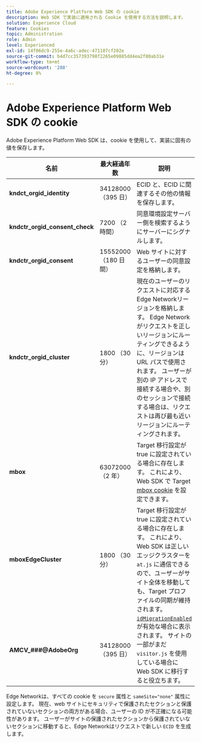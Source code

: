 ```yaml
---
title: Adobe Experience Platform Web SDK の cookie
description: Web SDK で実装に適用される Cookie を使用する方法を説明します。
solution: Experience Cloud
feature: Cookies
topic: Administration
role: Admin
level: Experienced
exl-id: 14f06dc9-255e-4a6c-adec-471107cf202e
source-git-commit: b4d7cc357393798f2265e09885dd4ea2f80ab31e
workflow-type: tm+mt
source-wordcount: '288'
ht-degree: 0%

---
```


# Adobe Experience Platform Web SDK の cookie

Adobe Experience Platform Web SDK は、cookie を使用して、実装に固有の値を保存します。

| 名前 | 最大経過年数 | 説明 |
|---|---|---|
| **kndct_orgid_identity** | 34128000 （395 日） | ECID と、ECID に関連するその他の情報を保存します。 |
| **kndctr_orgid_consent_check** | 7200 （2 時間） | 同意環境設定サーバー側を検索するようにサーバーにシグナルします。 |
| **kndctr_orgid_consent** | 15552000 （180 日間） | Web サイトに対するユーザーの同意設定を格納します。 |
| **kndctr_orgid_cluster** | 1800 （30 分） | 現在のユーザーのリクエストに対応するEdge Networkリージョンを格納します。 Edge Networkがリクエストを正しいリージョンにルーティングできるように、リージョンは URL パスで使用されます。 ユーザーが別の IP アドレスで接続する場合や、別のセッションで接続する場合は、リクエストは再び最も近いリージョンにルーティングされます。 |
| **mbox** | 63072000 （2 年） | Target 移行設定が true に設定されている場合に存在します。 これにより、Web SDK で Target [mbox cookie](https://developer.adobe.com/target/implement/client-side/atjs/atjs-cookies/) を設定できます。 |
| **mboxEdgeCluster** | 1800 （30 分） | Target 移行設定が true に設定されている場合に存在します。 これにより、Web SDK は正しいエッジクラスターを `at.js` に通信できるので、ユーザーがサイト全体を移動しても、Target プロファイルの同期が維持されます。 |
| **AMCV_###@AdobeOrg** | 34128000 （395 日） | [`idMigrationEnabled`](https://experienceleague.adobe.com/en/docs/experience-platform/web-sdk/commands/configure/idmigrationenabled) が有効な場合に表示されます。 サイトの一部がまだ `visitor.js` を使用している場合に Web SDK に移行すると役立ちます。 |

Edge Networkは、すべての cookie を `secure` 属性と `sameSite="none"` 属性に設定します。 現在、web サイトにセキュリティで保護されたセクションと保護されていないセクションの両方がある場合、ユーザーの ID が不正確になる可能性があります。 ユーザーがサイトの保護されたセクションから保護されていないセクションに移動すると、Edge Networkはリクエストで新しい `ECID` を生成します。
